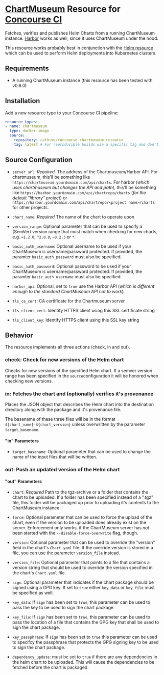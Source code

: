 # [ChartMuseum](https://github.com/kubernetes-helm/chartmuseum/) Resource for [Concourse CI](https://concourse.ci/)

Fetches, verifies and publishes Helm Charts from a running ChartMuseum instance.
[Harbor](https://goharbor.io/) works as well, since it uses ChartMuseum under the hood.

This resource works probably best in conjunction with the [Helm resource](https://github.com/linkyard/concourse-helm-resource)
which can be used to perform Helm deployments into Kubernetes clusters.

## Requirements

* A running ChartMuseum instance (this resource has been tested with v0.9.0)

## Installation

Add a new resource type to your Concourse CI pipeline:

```yaml
resource_types:
- name: chartmuseum
  type: docker-image
  source:
    repository: cathive/concourse-chartmuseum-resource
    tag: latest # For reproducible builds use a specific tag and don't rely on "latest".
```

## Source Configuration

* `server_url`: *Required.* The address of the Chartmuseum/Harbor API. For chartmuseum, this'll be something like `https://chartmuseum.yourdomain.com/api/charts`. For harbor (*which uses chartmuseum but changes the API and path*), this'll be something like `https://harbor.yourdomain.com/api/chartrepo/charts` (*for the default "library" project*) or `https://harbor.yourdomain.com/api/chartrepo/<project name>/charts` for other projects.

* `chart_name`: *Required* The name of the chart to operate upon.

* `version_range`: Optional parameter that can be used to specify a (SemVer) version range
  that must match when checking for new charts, e.g. `=1.2.0`, `^2.0.0`, `~0.2.3` or `*`.

* `basic_auth_username`: Optional username to be used if your ChartMuseum is username/password protected.
  If provided, the paramter `basic_auth_password` must also be specified.

* `basic_auth_password`: Optional password to be used if your ChartMuseum is username/password protected.
  If provided, the paramter `basic_auth_username` must also be specified.

* `harbor_api`: Optional, set to `true` use the Harbor API (*which is different enough to the standard ChartMuseum API not to work*)

* `tls_ca_cert`: CA certificate for the Chartmuseum server

* `tls_client_cert`: Identify HTTPS client using this SSL certificate string

* `tls_client_key`: Identify HTTPS client using this SSL key string

## Behavior

The resource implements all three actions (check, in and out).

### check: Check for new versions of the Helm chart

Checks for new versions of the specified Helm chart.
If a semver version range has been specified in the `source`configuration it will be
honored when checking new versions.

### in: Fetches the chart and (optionally) verifies it's provenance

Places the JSON object that describes the Helm chart into the destination directory
along with the package and it's provenance file.

The basename of these three files will be in the format `${chart_name}-${chart_version}`
unless overwritten by the parameter `target_basename`.

#### "in" Parameters

* `target_basename`: Optional parameter that can be used to change the name of the
  input files that will be written.

### out: Push an updated version of the Helm chart

#### "out" Parameters

* `chart`: *Required* Path to the tgz-archive or a folder that contains the chart to be
  uploaded. If a folder has been specified instead of a ".tgz" file, this folder will be
  packaged up prior to uploading it's contents to the ChartMuseum instance.

* `force`: Optional parameter that can be used to force the upload of the chart,
  even if the version to be uploaded does already exist on the server. Enforcement
  only works, if the ChartMuseum server has *not* been started with the
  `--disable-force-overwrite` flag, though.

* `version`: Optional parameter that can be used to override the "version" field in the
  chart's `Chart.yaml` file. If the override version is stored in a file, you can use the
  parameter `version_file` instead.

* `version_file`: Optional parameter that points to a file that contains a version string
  that should be used to override the version specified in the chart's `Chart.yaml` file.

* `sign`: Optional parameter that indicates if the chart package should be signed using a
  GPG key. If set to `true` either `key_data` or `key_file` must be specified as well.

* `key_data`: If `sign` has been set to `true`, this parameter can be used to pass the
  key to be used to sign the chart package.

* `key_file`: If `sign` has been set to `true`, this parameter can be used to pass the
  location of a file that contains the GPG key that shall be used to sign the chart
  package.

* `key_passphrase`: If `sign` has been set to `true` this parameter can be used to
  specifcy the passphrase that protects the GPG signing key to be used to sign
  the chart package.

* `dependency_update`: must be set to `true` if there are any dependencies in the
   helm chart to be uploaded. This will cause the dependencies to be fetched
   before the chart is packaged.
